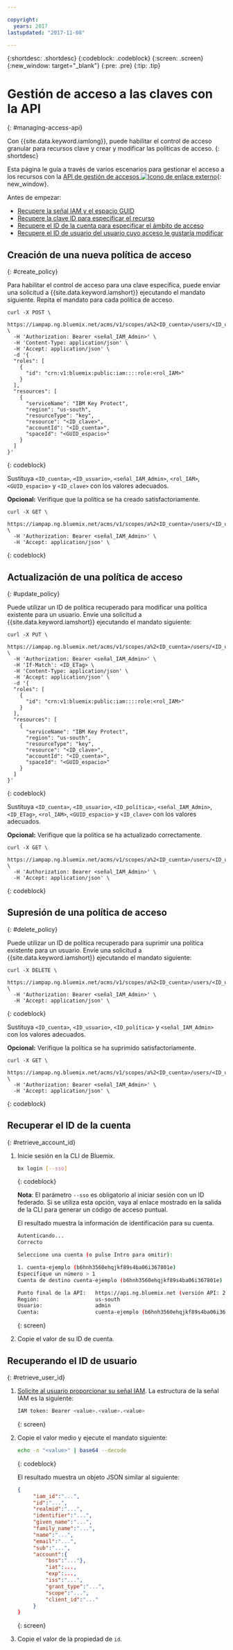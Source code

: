 ```yaml
---

copyright:
  years: 2017
lastupdated: "2017-11-08"

---
```


{:shortdesc: .shortdesc}
{:codeblock: .codeblock}
{:screen: .screen}
{:new_window: target="_blank"}
{:pre: .pre}
{:tip: .tip}

# Gestión de acceso a las claves con la API
{: #managing-access-api}

Con {{site.data.keyword.iamlong}}, puede habilitar el control de acceso granular para recursos clave y crear y modificar las políticas de acceso.
{: shortdesc}

Esta página le guía a través de varios escenarios para gestionar el acceso a los recursos con la [API de gestión de accesos ![Icono de enlace externo](../../icons/launch-glyph.svg "Icono de enlace externo")](https://iampap.ng.bluemix.net/v1/docs/#!/Access_Policies/){: new_window}.


Antes de empezar:
- [Recupere la señal IAM y el espacio GUID](/docs/services/keymgmt/keyprotect_authentication.html)
- [Recupere la clave ID para especificar el recurso](/docs/services/keymgmt/keyprotect_view_keys.html)
- [Recupere el ID de la cuenta para especificar el ámbito de acceso ](keyprotect_manage_access_api.html#retrieve_account_ID)
- [Recupere el ID de usuario del usuario cuyo acceso le gustaría modificar](keyprotect_manage_access_api.html#retrieve_user_ID)

## Creación de una nueva política de acceso
{: #create_policy}

Para habilitar el control de acceso para una clave específica, puede enviar una solicitud a {{site.data.keyword.iamshort}} ejecutando el mandato siguiente. Repita el mandato para cada política de acceso.

```cURL
curl -X POST \
  https://iampap.ng.bluemix.net/acms/v1/scopes/a%2<ID_cuenta>/users/<ID_usuario>/policies \
  -H 'Authorization: Bearer <señal_IAM_Admin>' \
  -H 'Content-Type: application/json' \
  -H 'Accept: application/json' \
  -d '{
  "roles": [
    {
      "id": "crn:v1:bluemix:public:iam::::role:<rol_IAM>"
    }
  ],
  "resources": [
    {
      "serviceName": "IBM Key Protect",
      "region": "us-south",
      "resourceType": "key",
      "resource": "<ID_clave>",
      "accountId": "<ID_cuenta>",
      "spaceId": "<GUID_espacio>"
    }
  ]
}'
```
{: codeblock}

Sustituya `<ID_cuenta>`, `<ID_usuario>`, `<señal_IAM_Admin>`, `<rol_IAM>`, `<GUID_espacio>` y `<ID_clave>` con los valores adecuados.

**Opcional:** Verifique que la política se ha creado satisfactoriamente.

```cURL
curl -X GET \
  https://iampap.ng.bluemix.net/acms/v1/scopes/a%2<ID_cuenta>/users/<ID_usuario>/policies \
  -H 'Authorization: Bearer <señal_IAM_Admin>' \
  -H 'Accept: application/json' \
```
{: codeblock}


## Actualización de una política de acceso
{: #update_policy}

Puede utilizar un ID de política recuperado para modificar una política existente para un usuario. Envíe una solicitud a {{site.data.keyword.iamshort}} ejecutando el mandato siguiente:

```cURL
curl -X PUT \
  https://iampap.ng.bluemix.net/acms/v1/scopes/a%2<ID_cuenta>/users/<ID_usuario>/policies/<ID_política> \
  -H 'Authorization: Bearer <señal_IAM_Admin>' \
  -H 'If-Match': <ID_ETag> \
  -H 'Content-Type: application/json' \
  -H 'Accept: application/json' \
  -d '{
  "roles": [
    {
      "id": "crn:v1:bluemix:public:iam::::role:<rol_IAM>"
    }
  ],
  "resources": [
    {
      "serviceName": "IBM Key Protect",
      "region": "us-south",
      "resourceType": "key",
      "resource": "<ID_clave>",
      "accountId": "<ID_cuenta>",
      "spaceId": "<GUID_espacio>"
    }
  ]
}'
```
{: codeblock}

Sustituya `<ID_cuenta>`, `<ID_usuario>`, `<ID_política>`, `<señal_IAM_Admin>`, `<ID_ETag>`, `<rol_IAM>`, `<GUID_espacio>` y `<ID_clave>` con los valores adecuados.

**Opcional:** Verifique que la política se ha actualizado correctamente.

```cURL
curl -X GET \
  https://iampap.ng.bluemix.net/acms/v1/scopes/a%2<ID_cuenta>/users/<ID_usuario>/policies \
  -H 'Authorization: Bearer <señal_IAM_Admin>' \
  -H 'Accept: application/json' \
```
{: codeblock}

## Supresión de una política de acceso
{: #delete_policy}

Puede utilizar un ID de política recuperado para suprimir una política existente para un usuario. Envíe una solicitud a {{site.data.keyword.iamshort}} ejecutando el mandato siguiente:

```cURL
curl -X DELETE \
  https://iampap.ng.bluemix.net/acms/v1/scopes/a%2<ID_cuenta>/users/<ID_usuario>/policies/<ID_política> \
  -H 'Authorization: Bearer <señal_IAM_Admin>' \
  -H 'Accept: application/json' \
```
{: codeblock}

Sustituya `<ID_cuenta>`, `<ID_usuario>`, `<ID_política>` y  `<señal_IAM_Admin>` con los valores adecuados.

**Opcional:** Verifique la política se ha suprimido satisfactoriamente.

```cURL
curl -X GET \
  https://iampap.ng.bluemix.net/acms/v1/scopes/a%2<ID_cuenta>/users/<ID_usuario>/policies \
  -H 'Authorization: Bearer <señal_IAM_Admin>' \
  -H 'Accept: application/json' \
```
{: codeblock}

## Recuperar el ID de la cuenta
{: #retrieve_account_id}

1. Inicie sesión en la CLI de Bluemix.
    ```sh
    bx login [--sso]
    ```
    {: codeblock}

    **Nota**: El parámetro `--sso` es obligatorio al iniciar sesión con un ID federado. Si se utiliza esta opción, vaya al enlace mostrado en la salida de la CLI para generar un código de acceso puntual.

    El resultado muestra la información de identificación para su cuenta.

    ```sh
    Autenticando...
    Correcto

    Seleccione una cuenta (o pulse Intro para omitir):

    1. cuenta-ejemplo (b6hnh3560ehqjkf89s4ba06i367801e)
    Especifique un número > 1
    Cuenta de destino cuenta-ejemplo (b6hnh3560ehqjkf89s4ba06i367801e)

    Punto final de la API:   https://api.ng.bluemix.net (versión API: 2.75.0)
    Región:                  us-south
    Usuario:                 admin
    Cuenta:                  cuenta-ejemplo (b6hnh3560ehqjkf89s4ba06i367801e)
    ```
    {: screen}
2. Copie el valor de su ID de cuenta.

## Recuperando el ID de usuario
{: #retrieve_user_id}

1. [Solicite al usuario proporcionar su señal IAM](/docs/services/keymgmt/keyprotect_authentication.html#retrieve_token).
    La estructura de la señal IAM es la siguiente:

    ```sh
    IAM token: Bearer <value>.<value>.<value>
    ```
    {: screen}

2. Copie el valor medio y ejecute el mandato siguiente:
    ```sh
    echo -n "<value>" | base64 --decode
    ```
    {: codeblock}

    El resultado muestra un objeto JSON similar al siguiente:
   ```json
   {
        "iam_id":"...",
        "id":"...",
        "realmid":"...",
        "identifier":"...",
        "given_name":"...",
        "family_name":"...",
        "name":"...",
        "email":"...",
        "sub":"...",
        "account":{
            "bss":"..."},
            "iat":...,
            "exp":...,
            "iss":"...",
            "grant_type":"...",
            "scope":"...",
            "client_id":"..."
        }
   }
   ```
   {: screen}

4. Copie el valor de la propiedad de `id`.
